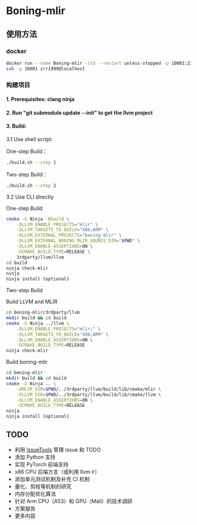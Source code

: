 # Boning-mlir

## 使用方法
### docker
```sh
docker run --name Boning-mlir -itd --restart unless-stopped -p 10001:22 -v ~/workspace/:/workspace/ zrr1999/boning-mlir:latest
ssh -p 10001 zrr1999@localhost
```
### 构建项目

#### 1. Prerequisites: clang ninja

#### 2. Run "git submodule update --init" to get the llvm project

#### 3. Build:
3.1 Use shell script:

One-step Build：
```sh
./build.sh --step 1
```
Two-step Build：
```sh
./build.sh --step 2
```
3.2 Use CLI directly

One-step Build
```sh
cmake -G Ninja -Bbuild \
    -DLLVM_ENABLE_PROJECTS="mlir" \
    -DLLVM_TARGETS_TO_BUILD="X86;ARM" \
    -DLLVM_EXTERNAL_PROJECTS="boning-mlir" \
    -DLLVM_EXTERNAL_BONING_MLIR_SOURCE_DIR="$PWD" \
    -DLLVM_ENABLE_ASSERTIONS=ON \
    -DCMAKE_BUILD_TYPE=RELEASE \
    3rdparty/llvm/llvm
cd build
ninja check-mlir
ninja
ninja install (optional)
```
Two-step Build

Build LLVM and MLIR
```sh
cd boning-mlir/3rdparty/llvm
mkdir build && cd build
cmake -G Ninja ../llvm \
    -DLLVM_ENABLE_PROJECTS="mlir;" \
    -DLLVM_TARGETS_TO_BUILD="X86;ARM" \
    -DLLVM_ENABLE_ASSERTIONS=ON \
    -DCMAKE_BUILD_TYPE=RELEASE
ninja check-mlir
```
Build boning-mlir
```sh
cd boning-mlir
mkdir build && cd build
cmake -G Ninja .. \
    -DMLIR_DIR=$PWD/../3rdparty/llvm/build/lib/cmake/mlir \
    -DLLVM_DIR=$PWD/../3rdparty/llvm/build/lib/cmake/llvm \
    -DLLVM_ENABLE_ASSERTIONS=ON \
    -DCMAKE_BUILD_TYPE=RELEASE
ninja
ninja install (optional)
```

## TODO
- 利用 [IssueTools](https://github.com/zrr1999/IssueTools) 管理 issue 和 TODO
- 添加 Python 支持
- 实现 PyTorch 前端支持
- x86 CPU 后端方言（或利用 llvm ir）
- 添加单元测试机制及补充 CI 机制
- 量化、剪枝等机制的研究
- 内存分配优化算法
- 针对 Arm CPU（A53）和 GPU（Mali）的技术调研
- 方案报告
- 更多内容
